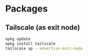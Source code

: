 
# Packages

## Tailscale (as exit node)
```bash
opkg update
opkg install tailscale
tailscale up --advertise-exit-node
```
